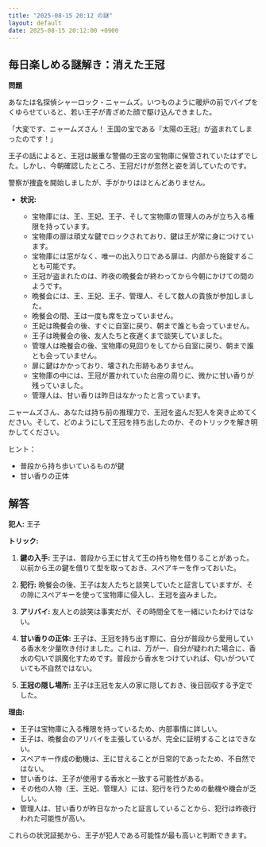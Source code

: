 ```yaml
---
title: "2025-08-15 20:12 の謎"
layout: default
date: 2025-08-15 20:12:00 +0900
---
```

## 毎日楽しめる謎解き：消えた王冠

**問題**

あなたは名探偵シャーロック・ニャームズ。いつものように暖炉の前でパイプをくゆらせていると、若い王子が青ざめた顔で駆け込んできました。

「大変です、ニャームズさん！ 王国の宝である『太陽の王冠』が盗まれてしまったのです！」

王子の話によると、王冠は厳重な警備の王宮の宝物庫に保管されていたはずでした。しかし、今朝確認したところ、王冠だけが忽然と姿を消していたのです。

警察が捜査を開始しましたが、手がかりはほとんどありません。

*   **状況:**

    *   宝物庫には、王、王妃、王子、そして宝物庫の管理人のみが立ち入る権限を持っています。
    *   宝物庫の扉は頑丈な鍵でロックされており、鍵は王が常に身につけています。
    *   宝物庫には窓がなく、唯一の出入り口である扉は、内部から施錠することも可能です。
    *   王冠が盗まれたのは、昨夜の晩餐会が終わってから今朝にかけての間のようです。
    *   晩餐会には、王、王妃、王子、管理人、そして数人の貴族が参加しました。
    *   晩餐会の間、王は一度も席を立っていません。
    *   王妃は晩餐会の後、すぐに自室に戻り、朝まで誰とも会っていません。
    *   王子は晩餐会の後、友人たちと夜遅くまで談笑していました。
    *   管理人は晩餐会の後、宝物庫の見回りをしてから自室に戻り、朝まで誰とも会っていません。
    *   扉に鍵はかかっており、壊された形跡もありません。
    *   宝物庫の中には、王冠が置かれていた台座の周りに、微かに甘い香りが残っていました。
    *   管理人は、甘い香りは昨日はなかったと言っています。

ニャームズさん、あなたは持ち前の推理力で、王冠を盗んだ犯人を突き止めてください。そして、どのようにして王冠を持ち出したのか、そのトリックを解き明かしてください。

ヒント：
* 普段から持ち歩いているものが鍵
* 甘い香りの正体

## 解答

**犯人:** 王子

**トリック:**

1.  **鍵の入手:** 王子は、普段から王に甘えて王の持ち物を借りることがあった。以前から王の鍵を借りて型を取っておき、スペアキーを作っておいた。

2.  **犯行:** 晩餐会の後、王子は友人たちと談笑していたと証言していますが、その隙にスペアキーを使って宝物庫に侵入し、王冠を盗みました。

3.  **アリバイ:** 友人との談笑は事実だが、その時間全てを一緒にいたわけではない。

4.  **甘い香りの正体:** 王子は、王冠を持ち出す際に、自分が普段から愛用している香水を少量吹き付けました。これは、万が一、自分が疑われた場合に、香水の匂いで誤魔化すためです。普段から香水をつけていれば、匂いがついていても不自然ではない。

5.  **王冠の隠し場所:** 王子は王冠を友人の家に隠しておき、後日回収する予定でした。

**理由:**

*   王子は宝物庫に入る権限を持っているため、内部事情に詳しい。
*   王子は、晩餐会のアリバイを主張しているが、完全に証明することはできない。
*   スペアキー作成の動機は、王に甘えることが日常的であったため、不自然ではない。
*   甘い香りは、王子が使用する香水と一致する可能性がある。
*   その他の人物（王、王妃、管理人）には、犯行を行うための動機や機会が乏しい。
*   管理人は、甘い香りが昨日なかったと証言していることから、犯行は昨夜行われた可能性が高い。

これらの状況証拠から、王子が犯人である可能性が最も高いと判断できます。
